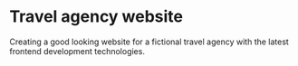 # Travel agency website

Creating a good looking website for a fictional travel agency with the latest frontend development technologies.
